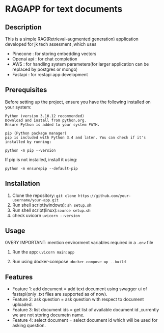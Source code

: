 # RAGAPP for text documents

## Description

This is a simple RAG(Retrieval-augmented generation) application developed for jk tech assesment ,which uses 
- Pinecone : for storing embedding vectors
- Openai api : for chat completion
- AWS : for handling system parameters(for larger application can be replaced by postgres or mongo)
- Fastapi : for restapi app development

## Prerequisites
Before setting up the project, ensure you have the following installed on your system:

    Python (version 3.10.12 recommended)
    Download and install from python.org.
    Ensure Python is added to your system PATH.

    pip (Python package manager)
    pip is included with Python 3.4 and later. You can check if it's installed by running:

`python -m pip --version`

If pip is not installed, install it using:

`python -m ensurepip --default-pip`



## Installation

1. Clone the repository: `git clone https://github.com/your-username/your-app.git`
2. Run shell script(windows): `sh setup.sh` 
3. Run shell script(linux):`source setup.sh`
4. check uvicorn `uvicorn --version`

## Usage
0VERY IMPORTANT: mention envirorment variables required in a `.env` file

1. Run the app: `uvicorn main:app`

2. Run using docker-compose :`docker-compose up --build`

## Features

- Feature 1: add document = add text document using swagger ui of fastapi(only .txt files are supported as of now).
- Feature 2: ask question = ask question with respect to document uploaded.
- Feature 3: list document ids =  get list of available document id ,currently we are not storing documetn name.
- Feature 4: select document = select document id which will be used for asking question.

